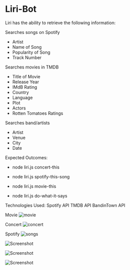 # Liri-Bot

Liri has the ability to retrieve the following information:


Searches songs on Spotify

* Artist
* Name of Song
* Popularity of Song
* Track Number

Searches movies in TMDB

* Title of Movie
* Release Year
* IMdB Rating
* Country
* Language
* Plot
* Actors
* Rotten Tomatoes Ratings


Searches band/artists

* Artist
* Venue
* City
* Date


Expected Outcomes:

* node liri.js concert-this

* node liri.js spotify-this-song

* node liri.js movie-this

* node liri.js do-what-it-says




Technologies Used:
Spotify API TMDB API BandinTown API

Movie
![movie](https://github.com/ccsosa24/Liri-Bot/movie-this.gif)


Concert
![concert](https://github.com/ccsosa24/Liri-Bot/concert-this.gif)

Spotify 
![songs](https://github.com/ccsosa24/Liri-Bot/song-this.gif)



![Screenshot](movie1.png)

![Screenshot](song2.png)

![Screenshot](Bands2.png)
